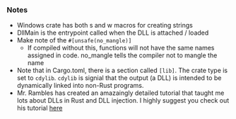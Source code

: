 ### Notes
- Windows crate has both s and w macros for creating strings
- DllMain is the entrypoint called when the DLL is attached / loaded
- Make note of the `#[unsafe(no_mangle)]`
  - If compiled without this, functions will not have the same names assigned in code. no_mangle tells the compiler not to mangle the name
- Note that in Cargo.toml, there is a section called `[lib]`. The crate type is set to `cdylib`. `cdylib` is signial that the output (a DLL) is intended to be dynamically linked into non-Rust programs.
- Mr. Rambles has created an amazaingly detailed tutorial that taught me lots about DLLs in Rust and DLL injection. I highly suggest you check out his tutorial [here](https://samrambles.com/guides/window-hacking-with-rust/creating-a-dll-with-rust/index.html)
